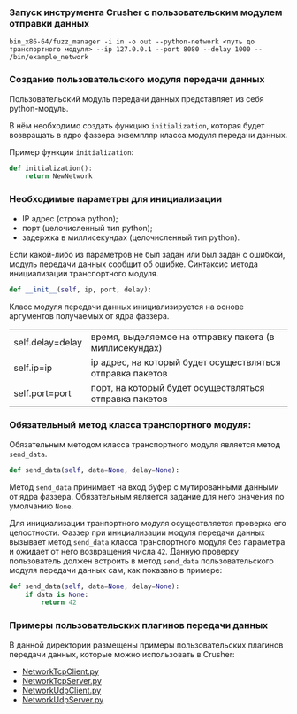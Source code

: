 ### Запуск инструмента Crusher с пользовательским модулем отправки данных

```shell script
bin_x86-64/fuzz_manager -i in -o out --python-network <путь до транспортного модуля> --ip 127.0.0.1 --port 8080 --delay 1000 -- /bin/example_network
```

### Создание пользовательского модуля передачи данных

Пользовательский модуль передачи данных представляет из себя python-модуль.
 
В нём необходимо создать функцию `initialization`, которая будет возвращать в ядро фаззера экземпляр класса модуля передачи данных.

Пример функции `initialization`:

```python
def initialization():
    return NewNetwork
```

### Необходимые параметры для инициализации

  * IP адрес (строка python);
  * порт     (целочисленный тип python);
  * задержка в миллисекундах (целочисленный тип python).

Если какой-либо из параметров не был задан или был задан с ошибкой,
модуль передачи данных сообщит об ошибке. Синтаксис метода инициализации
транспортного модуля.

```python
def __init__(self, ip, port, delay):
```

Класс модуля передачи данных инициализируется на основе аргументов получаемых от ядра фаззера.

|   |   | 
|---|---|
| self.delay=delay |  время, выделяемое на отправку пакета (в миллисекундах) |
| self.ip=ip       |  ip адрес, на который будет осуществляться отправка пакетов |
| self.port=port   |  порт, на который будет осуществляться отправка пакетов |


### Обязательный метод класса транспортного модуля:

Обязательным методом класса транспортного модуля является метод `send_data`.

```python
def send_data(self, data=None, delay=None):
```

Метод `send_data`  принимает на вход буфер с мутированными данными от ядра фаззера. Обязательным является задание для 
него значения по умолчанию `None`. 

Для инициализации транпортного модуля осуществляется проверка его целостности. 
Фаззер при инициализации модуля передачи данных вызывает метод `send_data` класса 
транспортного модуля без параметра и ожидает от него возвращения числа `42`. Данную проверку пользователь должен
встроить в метод `send_data` пользовательского модуля передачи данных сам, как показано в примере:

```python
def send_data(self, data=None, delay=None):
    if data is None:
        return 42
```

### Примеры пользовательских плагинов передачи данных

В данной директории размещены примеры пользовательских плагинов передачи данных, которые можно использовать в Crusher:

 * [NetworkTcpClient.py](NetworkTcpClient.py)
 * [NetworkTcpServer.py](NetworkTcpServer.py)
 * [NetworkUdpClient.py](NetworkUdpClient.py)
 * [NetworkUdpServer.py](NetworkUdpServer.py)
